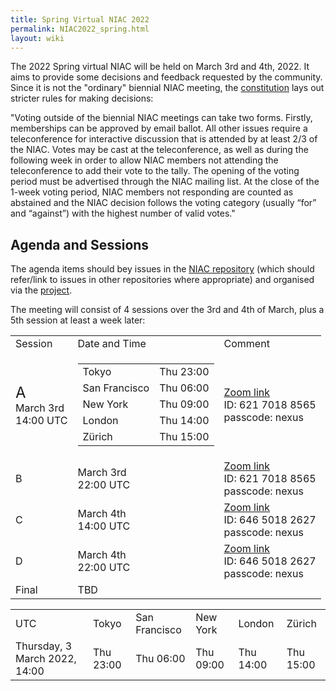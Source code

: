 ```yaml
---
title: Spring Virtual NIAC 2022
permalink: NIAC2022_spring.html
layout: wiki
---
```


The 2022 Spring virtual NIAC will be held on March 3rd and 4th, 2022. It aims to provide some decisions and feedback requested by the community.
Since it is not the "ordinary" biennial NIAC meeting, the [constitution](https://www.nexusformat.org/NIAC.html) lays out stricter rules for making decisions: 

"Voting outside of the biennial NIAC meetings can take two forms. Firstly, memberships can be approved by email ballot. All other issues require a teleconference for interactive discussion that is attended by at least 2/3 of the NIAC. Votes may be cast at the teleconference, as well as during the following week in order to allow NIAC members not attending the teleconference to add their vote to the tally. The opening of the voting period must be advertised through the NIAC mailing list. At the close of the 1-week voting period, NIAC members not responding are counted as abstained and the NIAC decision follows the voting category (usually “for” and “against”) with the highest number of valid votes."

Agenda and Sessions
----------------
The agenda items should bey issues in the [NIAC repository](https://github.com/nexusformat/NIAC/issues) (which should refer/link to issues in other repositories where appropriate) and organised via the [project](https://github.com/nexusformat/NIAC/projects/4).

The meeting will consist of 4 sessions over the 3rd and 4th of March, plus a 5th session at least a week later:
<table>
<TR><TD> Session </TD><TD> Date and Time </TD><TD> Comment </TD></TR>
<TR><TD> <font size="+2">A</font> <BR>March 3rd<BR>14:00 UTC</TD><TD>
  <table>
<TR><TD>Tokyo</TD><TD>Thu 23:00</TD></TR>
<TR><TD>San Francisco</TD><TD>Thu 06:00</TD></TR>
<TR><TD>New York</TD><TD>Thu 09:00</TD></TR>
<TR><TD>London</TD><TD>Thu 14:00</TD></TR>
<TR><TD>Zürich</TD><TD>Thu 15:00</TD></TR>
</table>
  </TD><TD> <A href="https://psich.zoom.us/j/62170188565?pwd=VUNUMDR5V3NNRDFHd3pzM2liQnplZz09">Zoom link</A><BR>
  ID: 621 7018 8565 <BR>passcode: nexus</TD></TR>
<TR><TD>  B </TD><TD> March 3rd<BR>22:00 UTC </TD><TD> <A href="https://psich.zoom.us/j/62170188565?pwd=VUNUMDR5V3NNRDFHd3pzM2liQnplZz09">Zoom link</A><BR>
  ID: 621 7018 8565 <BR>passcode: nexus </TD></TR>
<TR><TD>  C </TD><TD> March 4th<BR>14:00 UTC </TD><TD> <A href="https://psich.zoom.us/j/64650182627?pwd=c08xY0NxRGt1Z0FaQkxZRlRBZEVTUT09">Zoom link</A><BR>
  ID: 646 5018 2627 <BR>passcode: nexus  </TD></TR>
<TR><TD>  D </TD><TD> March 4th<BR>22:00 UTC </TD><TD> <A href="https://psich.zoom.us/j/64650182627?pwd=c08xY0NxRGt1Z0FaQkxZRlRBZEVTUT09">Zoom link</A><BR>
  ID: 646 5018 2627 <BR>passcode: nexus  </TD></TR>
<TR><TD> Final </TD><TD> TBD </TD><TD>   </TD></TR>
</table>

<table>
<TR><TD> UTC </TD><TD> Tokyo </TD><TD> San Francisco </TD><TD> New York </TD><TD> London </TD><TD> Zürich </TD></TR>
<TR><TD> Thursday, 3 March 2022, 14:00 </TD><TD> Thu 23:00 </TD><TD> Thu 06:00 </TD><TD> Thu 09:00 </TD><TD> Thu 14:00 </TD><TD> Thu 15:00 </TD></TR>
</table>
